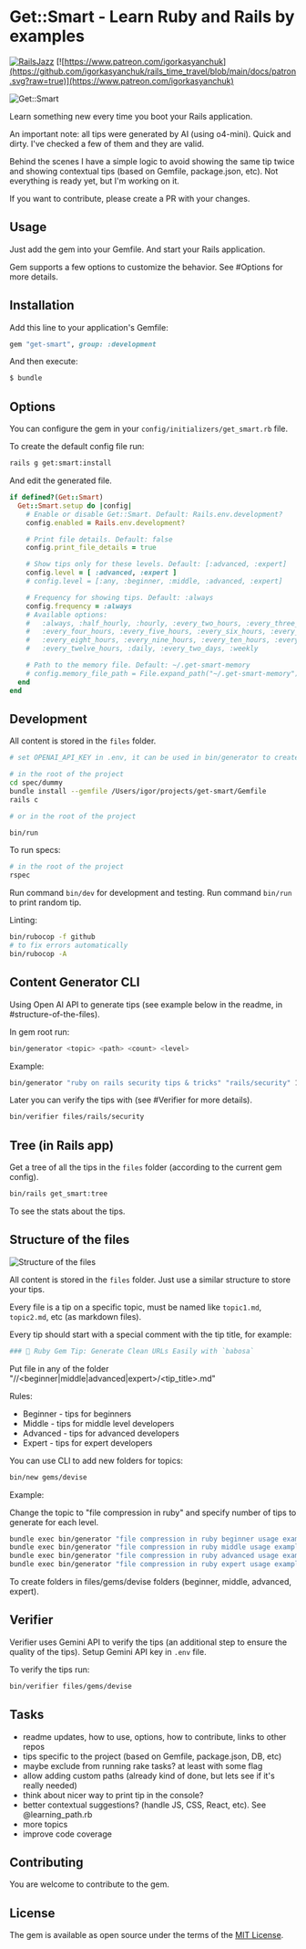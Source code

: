 # Get::Smart - Learn Ruby and Rails by examples

[![RailsJazz](https://github.com/igorkasyanchuk/rails_time_travel/blob/main/docs/my_other.svg?raw=true)](https://www.railsjazz.com)
[![https://www.patreon.com/igorkasyanchuk](https://github.com/igorkasyanchuk/rails_time_travel/blob/main/docs/patron.svg?raw=true)](https://www.patreon.com/igorkasyanchuk)

![Get::Smart](./docs/example.png)

Learn something new every time you boot your Rails application.

An important note: all tips were generated by AI (using o4-mini). Quick and dirty. I've checked a few of them and they are valid.

Behind the scenes I have a simple logic to avoid showing the same tip twice and showing contextual tips (based on Gemfile, package.json, etc). Not everything is ready yet, but I'm working on it.

If you want to contribute, please create a PR with your changes.

## Usage

Just add the gem into your Gemfile. And start your Rails application.

Gem supports a few options to customize the behavior. See #Options for more details.

## Installation

Add this line to your application's Gemfile:

```ruby
gem "get-smart", group: :development
```

And then execute:

```bash
$ bundle
```

## Options

You can configure the gem in your `config/initializers/get_smart.rb` file.

To create the default config file run:

```bash
rails g get:smart:install
```

And edit the generated file.

```ruby
if defined?(Get::Smart)
  Get::Smart.setup do |config|
    # Enable or disable Get::Smart. Default: Rails.env.development?
    config.enabled = Rails.env.development?

    # Print file details. Default: false
    config.print_file_details = true

    # Show tips only for these levels. Default: [:advanced, :expert]
    config.level = [ :advanced, :expert ]
    # config.level = [:any, :beginner, :middle, :advanced, :expert]

    # Frequency for showing tips. Default: :always
    config.frequency = :always
    # Available options:
    #   :always, :half_hourly, :hourly, :every_two_hours, :every_three_hours,
    #   :every_four_hours, :every_five_hours, :every_six_hours, :every_seven_hours,
    #   :every_eight_hours, :every_nine_hours, :every_ten_hours, :every_eleven_hours,
    #   :every_twelve_hours, :daily, :every_two_days, :weekly

    # Path to the memory file. Default: ~/.get-smart-memory
    # config.memory_file_path = File.expand_path("~/.get-smart-memory")
  end
end
```

## Development

All content is stored in the `files` folder.

```bash
# set OPENAI_API_KEY in .env, it can be used in bin/generator to create new tips. See source of bin/generator for more details.

# in the root of the project
cd spec/dummy
bundle install --gemfile /Users/igor/projects/get-smart/Gemfile
rails c

# or in the root of the project

bin/run
```

To run specs:

```bash
# in the root of the project
rspec
```

Run command `bin/dev` for development and testing.
Run command `bin/run` to print random tip.

Linting:

```bash
bin/rubocop -f github
# to fix errors automatically
bin/rubocop -A
```

## Content Generator CLI

Using Open AI API to generate tips (see example below in the readme, in #structure-of-the-files).

In gem root run:

```bash
bin/generator <topic> <path> <count> <level>
```

Example:

```bash
bin/generator "ruby on rails security tips & tricks" "rails/security" 10 "middle"
```

Later you can verify the tips with (see #Verifier for more details).

```bash
bin/verifier files/rails/security
```

## Tree (in Rails app)

Get a tree of all the tips in the `files` folder (according to the current gem config).

```bash
bin/rails get_smart:tree
```

To see the stats about the tips.

## Structure of the files

![Structure of the files](./docs/structure.png)

All content is stored in the `files` folder. Just use a similar structure to store your tips.

Every file is a tip on a specific topic, must be named like `topic1.md`, `topic2.md`, etc (as markdown files).

Every tip should start with a special comment with the tip title, for example:

```ruby
### 💎 Ruby Gem Tip: Generate Clean URLs Easily with `babosa`
```

Put file in any of the folder "<folder>/<topic>/<beginner|middle|advanced|expert>/<tip_title>.md"

Rules:

- Beginner - tips for beginners
- Middle - tips for middle level developers
- Advanced - tips for advanced developers
- Expert - tips for expert developers

You can use CLI to add new folders for topics:

```bash
bin/new gems/devise
```

Example:

Change the topic to "file compression in ruby" and specify number of tips to generate for each level.

```bash
bundle exec bin/generator "file compression in ruby beginner usage examples"          "files/ruby/compression"         2 "beginner"
bundle exec bin/generator "file compression in ruby middle usage examples"            "files/ruby/compression"         2 "middle"
bundle exec bin/generator "file compression in ruby advanced usage examples"          "files/ruby/compression"         2 "advanced"
bundle exec bin/generator "file compression in ruby expert usage examples"            "files/ruby/compression"         2 "expert"
```

To create folders in files/gems/devise folders (beginner, middle, advanced, expert).

## Verifier

Verifier uses Gemini API to verify the tips (an additional step to ensure the quality of the tips). Setup Gemini API key in `.env` file.

To verify the tips run:

```bash
bin/verifier files/gems/devise
```

## Tasks

- readme updates, how to use, options, how to contribute, links to other repos
- tips specific to the project (based on Gemfile, package.json, DB, etc)
- maybe exclude from running rake tasks? at least with some flag
- allow adding custom paths (already kind of done, but lets see if it's really needed)
- think about nicer way to print tip in the console?
- better contextual suggestions? (handle JS, CSS, React, etc). See @learning_path.rb
- more topics
- improve code coverage

## Contributing

You are welcome to contribute to the gem.

## License

The gem is available as open source under the terms of the [MIT License](https://opensource.org/licenses/MIT).
